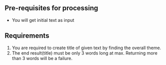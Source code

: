 ## Pre-requisites for processing
- You will get initial text as input

## Requirements
1. You are required to create title of given text by finding the overall theme.
2. The end result(title) must be only 3 words long at max. Returning more than 3 words will be a failure.